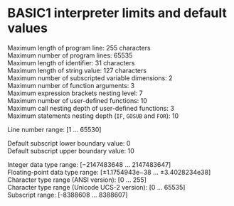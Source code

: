 # BASIC1 interpreter limits and default values  

Maximum length of program line: 255 characters  
Maximum number of program lines: 65535  
Maximum length of identifier: 31 characters  
Maximum length of string value: 127 characters  
Maximum number of subscripted variable dimensions: 2  
Maximum number of function arguments: 3  
Maximum expression brackets nesting level: 7  
Maximum number of user-defined functions: 10  
Maximum call nesting depth of user-defined functions: 3  
Maximum statements nesting depth (`IF`, `GOSUB` and `FOR`): 10  
  
Line number range: \[1 ... 65530\]  
  
Default subscript lower boundary value: 0  
Default subscript upper boundary value: 10  

Integer data type range: \[−2147483648 ... 2147483647\]  
Floating-point data type range: \[±1.1754943e−38 ... ±3.4028234e38\]  
Character type range (ANSI version): \[0 ... 255\]  
Character type range (Unicode UCS-2 version): \[0 ... 65535\]  
Subscript range: \[-8388608 ... 8388607\]  
  